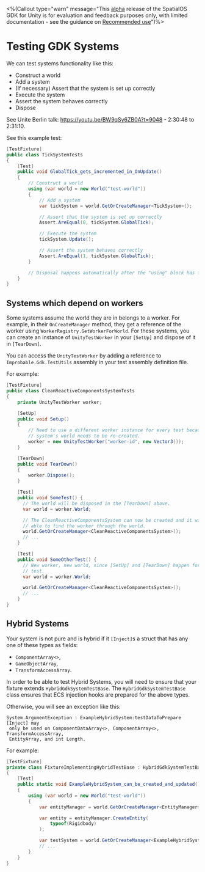 <%(Callout type="warn" message="This [alpha](https://docs.improbable.io/reference/latest/shared/release-policy#maturity-stages) release of the SpatialOS GDK for Unity is for evaluation and feedback purposes only, with limited documentation - see the guidance on [Recommended use](https://github.com/spatialos/UnityGDK/blob/master/README.md#recommended-use)")%>

# Testing GDK Systems

We can test systems functionality like this:

- Construct a world
- Add a system
- (If necessary) Assert that the system is set up correctly
- Execute the system
- Assert the system behaves correctly
- Dispose

See Unite Berlin talk: https://youtu.be/BW9qSy6ZB0A?t=9048 - 2:30:48 to 2:31:10.

See this example test:


```cs
[TestFixture]
public class TickSystemTests
{
    [Test]
    public void GlobalTick_gets_incremented_in_OnUpdate()
    {
        // Construct a world
        using (var world = new World("test-world"))
        {
            // Add a system
            var tickSystem = world.GetOrCreateManager<TickSystem>();

            // Assert that the system is set up correctly
            Assert.AreEqual(0, tickSystem.GlobalTick);

            // Execute the system
            tickSystem.Update();

            // Assert the system behaves correctly
            Assert.AreEqual(1, tickSystem.GlobalTick);
        }

        // Disposal happens automatically after the "using" block has finished.
    }
}
```

## Systems which depend on workers
Some systems assume the world they are in belongs to a worker.
For example, in their `OnCreateManager` method, they get a reference of the
 worker using `WorkerRegistry.GetWorkerForWorld`. For these systems, you can
 create an instance of `UnityTestWorker` in your `[SetUp]` and dispose of it in
 `[TearDown]`.

You can access the `UnityTestWorker` by adding a reference to
 `Improbable.Gdk.TestUtils` assembly in your test assembly definition file.

For example:

```cs
[TestFixture]
public class CleanReactiveComponentsSystemTests
{
    private UnityTestWorker worker;

    [SetUp]
    public void Setup()
    {
        // Need to use a different worker instance for every test because the
        // system's world needs to be re-created.
        worker = new UnityTestWorker("worker-id", new Vector3());
    }

    [TearDown]
    public void TearDown()
    {
        worker.Dispose();
    }

    [Test]
    public void SomeTest() {
      // The world will be disposed in the [TearDown] above.
      var world = worker.World;

      // The CleanReactiveComponentsSystem can now be created and it will be
      // able to find the worker through the world.
      world.GetOrCreateManager<CleanReactiveComponentsSystem>();
      // ...
    }

    [Test]
    public void SomeOtherTest() {
      // New worker, new world, since [SetUp] and [TearDown] happen for each
      // test.
      var world = worker.World;

      world.GetOrCreateManager<CleanReactiveComponentsSystem>();
      // ...
    }
}
```

## Hybrid Systems
Your system is not pure and is hybrid if it `[Inject]`s a struct that has any
 one of these types as fields:
- `ComponentArray<>`,
- `GameObjectArray`,
- `TransformAccessArray`.

In order to be able to test Hybrid Systems, you will need to ensure that your
 fixture extends `HybridGdkSystemTestBase`. The `HybridGdkSystemTestBase` class
 ensures that ECS injection hooks are prepared for the above types.

Otherwise, you will see an exception like this:

```
System.ArgumentException : ExampleHybridSystem:testDataToPrepare [Inject] may
 only be used on ComponentDataArray<>, ComponentArray<>, TransformAccessArray,
 EntityArray, and int Length.
```

For example:
```cs
[TestFixture]
private class FixtureImplementingHybridTestBase : HybridGdkSystemTestBase
{
    [Test]
    public static void ExampleHybridSystem_can_be_created_and_updated()
    {
        using (var world = new World("test-world"))
        {
            var entityManager = world.GetOrCreateManager<EntityManager>();

            var entity = entityManager.CreateEntity(
                typeof(Rigidbody)
            );

            var testSystem = world.GetOrCreateManager<ExampleHybridSystem>();
            // ...
        }
    }
}
```
